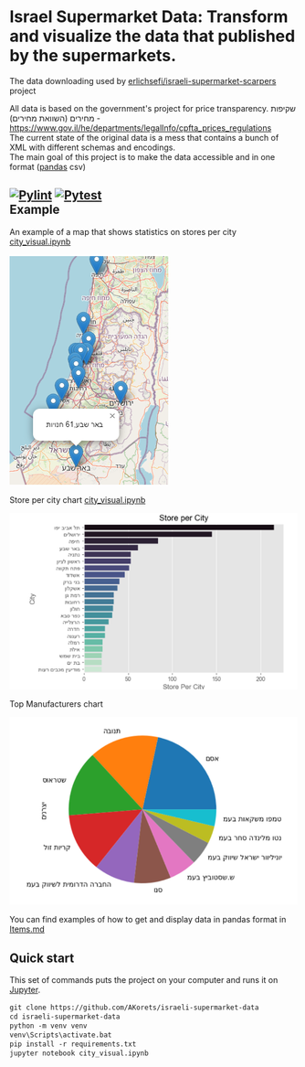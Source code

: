 Israel Supermarket Data: Transform and visualize the data that published by the supermarkets.
=======================================
The data downloading used by [erlichsefi/israeli-supermarket-scarpers](https://github.com/erlichsefi/israeli-supermarket-scarpers/) project

All data is based on the government's project for price transparency.
    שקיפות מחירים (השוואת מחירים) - https://www.gov.il/he/departments/legalInfo/cpfta_prices_regulations  
The current state of the original data is a mess that contains a bunch of XML with different schemas and encodings.   
The main goal of this project is to make the data accessible and in one format ([pandas](https://pandas.pydata.org/docs/index.html) csv)

[![Pylint](https://github.com/AKorets/israeli-supermarket-data/actions/workflows/pylint.yml/badge.svg)](https://github.com/AKorets/israeli-supermarket-data/actions/workflows/pylint.yml)
[![Pytest](https://github.com/AKorets/israeli-supermarket-data/actions/workflows/pytest.yml/badge.svg)](https://github.com/AKorets/israeli-supermarket-data/actions/workflows/pytest.yml)  
Example
-----------
An example of a map that shows statistics on stores per city [city_visual.ipynb](city_visual.ipynb)

![Store Per City Map](img/Map.png)

Store per city chart [city_visual.ipynb](city_visual.ipynb)

![Store Per City chart](img/Store_per_city.png)

Top Manufacturers chart

![Top Manufactorers chart](img/Manuf.png)

You can find examples of how to get and display data in pandas format in [Items.md](Items.md)

Quick start
-----------

This set of commands puts the project on your computer and runs it on [Jupyter](https://jupyter.org/).

	git clone https://github.com/AKorets/israeli-supermarket-data
	cd israeli-supermarket-data
	python -m venv venv
	venv\Scripts\activate.bat
	pip install -r requirements.txt
	jupyter notebook city_visual.ipynb

